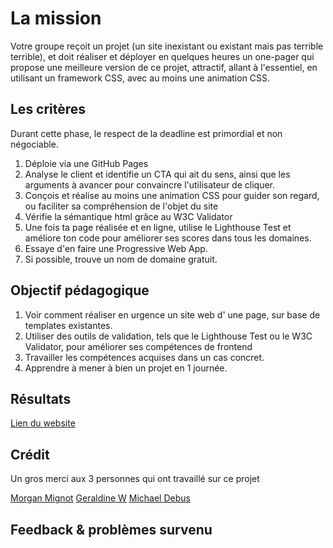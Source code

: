 # La mission

Votre groupe reçoit un projet (un site inexistant ou existant mais pas terrible terrible), et doit réaliser et déployer en quelques heures un one-pager qui propose une meilleure version de ce projet, attractif, allant à l'essentiel, en utilisant un framework CSS, avec au moins une animation CSS.

## Les critères

   Durant cette phase, le respect de la deadline est primordial et non négociable.
   
  1. Déploie via une GitHub Pages
  2. Analyse le client et identifie un CTA qui ait du sens, ainsi que les arguments à avancer pour convaincre l'utilisateur de    cliquer.
  3. Conçois et réalise au moins une animation CSS pour guider son regard, ou faciliter sa compréhension de l'objet du site
  4. Vérifie la sémantique html grâce au W3C Validator
  5. Une fois ta page réalisée et en ligne, utilise le Lighthouse Test et améliore ton code pour améliorer ses scores dans tous les  domaines.
  6. Essaye d'en faire une Progressive Web App.
  7. Si possible, trouve un nom de domaine gratuit.
  
## Objectif pédagogique

  1. Voir comment réaliser en urgence un site web d' une page, sur base de templates existantes.
  2. Utiliser des outils de validation, tels que le Lighthouse Test ou le W3C Validator, pour améliorer ses compétences de frontend
  3. Travailler les compétences acquises dans un cas concret.
  4. Apprendre à mener à bien un projet en 1 journée.

## Résultats

 [Lien du website](https://mignotmorgan.github.io/Collectif-Corail/)

 
 ## Crédit
 
 Un gros merci aux 3 personnes qui ont travaillé sur ce projet

 [Morgan Mignot](https://github.com/MignotMorgan/)
 [Geraldine W](https://github.com/Geraldinew04)
 [Michael Debus](https://github.com/mickeymike33)
 
 ## Feedback & problèmes survenu
